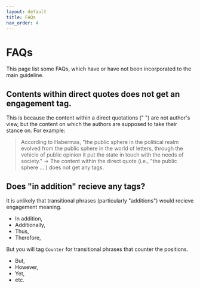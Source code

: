 ```yaml
---
layout: default
title: FAQs
nav_order: 4
---
```


# FAQs
This page list some FAQs, which have or have not been incorporated to the main guideline.

## Contents within direct quotes does not get an engagement tag.
This is because the content within a direct quotations (" ") are not author's view, but the content on which the authors are supposed to take their stance on.
For example:
> <engmt class="attribute">According to Habermas</engmt>, "the public sphere in the political realm evolved from the public sphere in the world of letters, through the vehicle of public opinion it put the state in touch with the needs of society."
-> The content within the direct quote (i.e., "the public sphere ... ) does not get any tags.


## Does "in addition" recieve any tags?

It is unlikely that transitional phrases (particularly "additions") would recieve engagement meaning.
- In addition,
- Additionally,
- Thus,
- Therefore,

But you will tag `Counter` for transitional phrases that counter the positions.
- But,
- However, 
- Yet, 
- etc.

